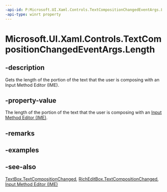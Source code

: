 ```yaml
---
-api-id: P:Microsoft.UI.Xaml.Controls.TextCompositionChangedEventArgs.Length
-api-type: winrt property
---
```


<!-- Property syntax
public int Length { get; }
-->

# Microsoft.UI.Xaml.Controls.TextCompositionChangedEventArgs.Length

## -description
Gets the length of the portion of the text that the user is composing with an Input Method Editor (IME).

## -property-value
The length of the portion of the text that the user is composing with an [Input Method Editor (IME)](/previous-versions/windows/apps/hh967427(v=win.10)).

## -remarks

## -examples

## -see-also
[TextBox.TextCompositionChanged](textbox_textcompositionchanged.md), [RichEditBox.TextCompositionChanged](richeditbox_textcompositionchanged.md), [Input Method Editor (IME)](/previous-versions/windows/apps/hh967427(v=win.10))
